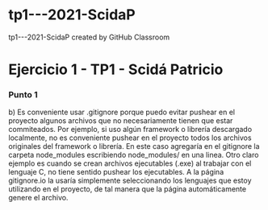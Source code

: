 # tp1---2021-ScidaP
tp1---2021-ScidaP created by GitHub Classroom

# Ejercicio 1 - TP1 - Scidá Patricio
### Punto 1

b) Es conveniente usar .gitignore porque puedo evitar pushear en el proyecto algunos archivos que no necesariamente tienen que estar commiteados. Por ejemplo, si uso algún framework o librería descargado localmente, no es conveniente pushear en el proyecto todos los archivos originales del framework o librería. En este caso
agregaría en el gitignore la carpeta node_modules escribiendo node_modules/ en una linea. Otro claro ejemplo es cuando se crean archivos ejecutables (.exe) al trabajar con el lenguaje C, no tiene sentido pushear los ejecutables.
A la página gitignore.io la usaría simplemente seleccionando los lenguajes que estoy utilizando en el proyecto, de tal manera que la página automáticamente genere el archivo.
